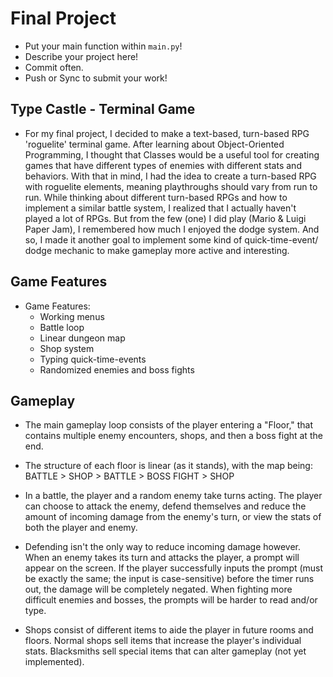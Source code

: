 # Final Project
- Put your main function within `main.py`!
- Describe your project here!
- Commit often.
- Push or Sync to submit your work!


## Type Castle - Terminal Game
* For my final project, I decided to make a text-based, turn-based RPG 'roguelite' terminal game. After learning about Object-Oriented Programming, I thought that Classes would be a useful tool for creating games that have different types of enemies with different stats and behaviors. With that in mind, I had the idea to create a turn-based RPG with roguelite elements, meaning playthroughs should vary from run to run. While thinking about different turn-based RPGs and how to implement a similar battle system, I realized that I actually haven't played a lot of RPGs. But from the few (one) I did play (Mario & Luigi Paper Jam), I remembered how much I enjoyed the dodge system. And so, I made it another goal to implement some kind of quick-time-event/ dodge mechanic to make gameplay more active and interesting.

## Game Features
* Game Features:
  - Working menus
  - Battle loop
  - Linear dungeon map
  - Shop system
  - Typing quick-time-events
  - Randomized enemies and boss fights
 
## Gameplay

* The main gameplay loop consists of the player entering a "Floor," that contains multiple enemy encounters, shops, and then a boss fight at the end.

* The structure of each floor is linear (as it stands), with the map being:
  BATTLE > SHOP > BATTLE > BOSS FIGHT > SHOP

* In a battle, the player and a random enemy take turns acting. The player can choose to attack the enemy, defend themselves and reduce the amount of incoming damage from the enemy's turn, or view the stats of both the player and enemy.

* Defending isn't the only way to reduce incoming damage however. When an enemy takes its turn and attacks the player, a prompt will appear on the screen. If the player successfully inputs the prompt (must be exactly the same; the input is case-sensitive) before the timer runs out,  the damage will be completely negated. When fighting more difficult enemies and bosses, the prompts will be harder to read and/or type.

* Shops consist of different items to aide the player in future rooms and floors. Normal shops sell items that increase the player's individual stats. Blacksmiths sell special items that can alter gameplay (not yet implemented).
